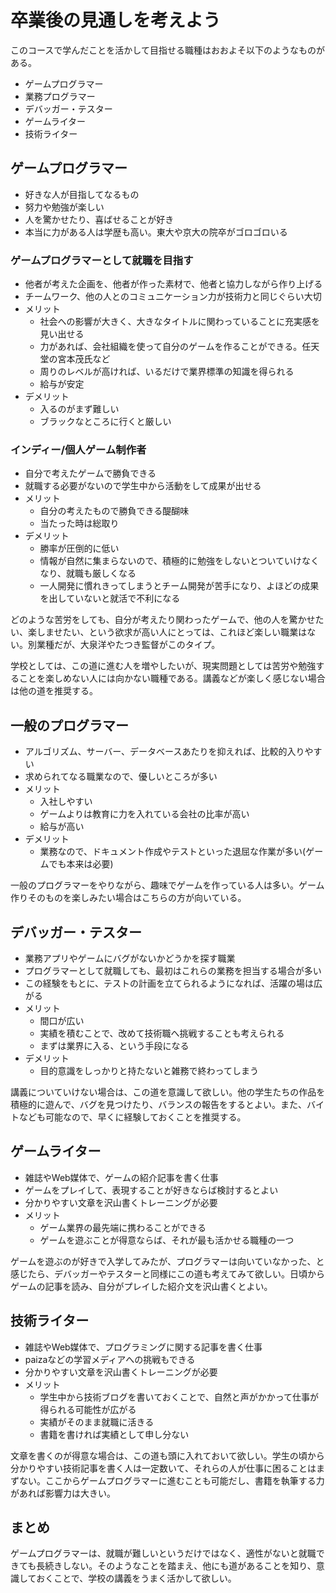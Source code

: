 # 卒業後の見通しを考えよう
このコースで学んだことを活かして目指せる職種はおおよそ以下のようなものがある。

- ゲームプログラマー
- 業務プログラマー
- デバッガー・テスター
- ゲームライター
- 技術ライター

## ゲームプログラマー
- 好きな人が目指してなるもの
- 努力や勉強が楽しい
- 人を驚かせたり、喜ばせることが好き
- 本当に力がある人は学歴も高い。東大や京大の院卒がゴロゴロいる

### ゲームプログラマーとして就職を目指す
- 他者が考えた企画を、他者が作った素材で、他者と協力しながら作り上げる
- チームワーク、他の人とのコミュニケーション力が技術力と同じぐらい大切
- メリット
  - 社会への影響が大きく、大きなタイトルに関わっていることに充実感を見い出せる
  - 力があれば、会社組織を使って自分のゲームを作ることができる。任天堂の宮本茂氏など
  - 周りのレベルが高ければ、いるだけで業界標準の知識を得られる
  - 給与が安定
- デメリット
  - 入るのがまず難しい
  - ブラックなところに行くと厳しい

### インディー/個人ゲーム制作者
- 自分で考えたゲームで勝負できる
- 就職する必要がないので学生中から活動をして成果が出せる
- メリット
  - 自分の考えたもので勝負できる醍醐味
  - 当たった時は総取り
- デメリット
  - 勝率が圧倒的に低い
  - 情報が自然に集まらないので、積極的に勉強をしないとついていけなくなり、就職も厳しくなる
  - 一人開発に慣れきってしまうとチーム開発が苦手になり、よほどの成果を出していないと就活で不利になる

どのような苦労をしても、自分が考えたり関わったゲームで、他の人を驚かせたい、楽しませたい、という欲求が高い人にとっては、これほど楽しい職業はない。別業種だが、大泉洋やたつき監督がこのタイプ。

学校としては、この道に進む人を増やしたいが、現実問題としては苦労や勉強することを楽しめない人には向かない職種である。講義などが楽しく感じない場合は他の道を推奨する。

## 一般のプログラマー
- アルゴリズム、サーバー、データベースあたりを抑えれば、比較的入りやすい
- 求められてなる職業なので、優しいところが多い
- メリット
  - 入社しやすい
  - ゲームよりは教育に力を入れている会社の比率が高い
  - 給与が高い
- デメリット
  - 業務なので、ドキュメント作成やテストといった退屈な作業が多い(ゲームでも本来は必要)

一般のプログラマーをやりながら、趣味でゲームを作っている人は多い。ゲーム作りそのものを楽しみたい場合はこちらの方が向いている。

## デバッガー・テスター
- 業務アプリやゲームにバグがないかどうかを探す職業
- プログラマーとして就職しても、最初はこれらの業務を担当する場合が多い
- この経験をもとに、テストの計画を立てられるようになれば、活躍の場は広がる
- メリット
  - 間口が広い
  - 実績を積むことで、改めて技術職へ挑戦することも考えられる
  - まずは業界に入る、という手段になる
- デメリット
  - 目的意識をしっかりと持たないと雑務で終わってしまう

講義についていけない場合は、この道を意識して欲しい。他の学生たちの作品を積極的に遊んで、バグを見つけたり、バランスの報告をするとよい。また、バイトなども可能なので、早くに経験しておくことを推奨する。

## ゲームライター
- 雑誌やWeb媒体で、ゲームの紹介記事を書く仕事
- ゲームをプレイして、表現することが好きならば検討するとよい
- 分かりやすい文章を沢山書くトレーニングが必要
- メリット
  - ゲーム業界の最先端に携わることができる
  - ゲームを遊ぶことが得意ならば、それが最も活かせる職種の一つ

ゲームを遊ぶのが好きで入学してみたが、プログラマーは向いていなかった、と感じたら、デバッガーやテスターと同様にこの道も考えてみて欲しい。日頃からゲームの記事を読み、自分がプレイした紹介文を沢山書くとよい。

## 技術ライター
- 雑誌やWeb媒体で、プログラミングに関する記事を書く仕事
- paizaなどの学習メディアへの挑戦もできる
- 分かりやすい文章を沢山書くトレーニングが必要
- メリット
  - 学生中から技術ブログを書いておくことで、自然と声がかかって仕事が得られる可能性が広がる
  - 実績がそのまま就職に活きる
  - 書籍を書ければ実績として申し分ない

文章を書くのが得意な場合は、この道も頭に入れておいて欲しい。学生の頃から分かりやすい技術記事を書く人は一定数いて、それらの人が仕事に困ることはまずない。ここからゲームプログラマーに進むことも可能だし、書籍を執筆する力があれば影響力は大きい。


## まとめ
ゲームプログラマーは、就職が難しいというだけではなく、適性がないと就職できても長続きしない。そのようなことを踏まえ、他にも道があることを知り、意識しておくことで、学校の講義をうまく活かして欲しい。




  
  

